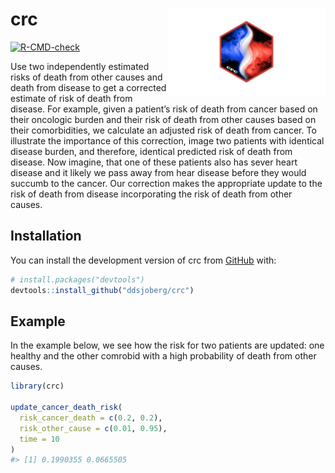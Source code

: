 
<!-- README.md is generated from README.Rmd. Please edit that file -->

# crc <a href="http://www.danieldsjoberg.com/crc/"><img src="man/figures/logo.png" align="right" height="138" /></a>

<!-- badges: start -->

[![R-CMD-check](https://github.com/ddsjoberg/crc/actions/workflows/R-CMD-check.yaml/badge.svg)](https://github.com/ddsjoberg/crc/actions/workflows/R-CMD-check.yaml)
<!-- badges: end -->

Use two independently estimated risks of death from other causes and
death from disease to get a corrected estimate of risk of death from
disease. For example, given a patient’s risk of death from cancer based
on their oncologic burden and their risk of death from other causes
based on their comorbidities, we calculate an adjusted risk of death
from cancer. To illustrate the importance of this correction, image two
patients with identical disease burden, and therefore, identical
predicted risk of death from disease. Now imagine, that one of these
patients also has sever heart disease and it likely we pass away from
hear disease before they would succumb to the cancer. Our correction
makes the appropriate update to the risk of death from disease
incorporating the risk of death from other causes.

## Installation

You can install the development version of crc from
[GitHub](https://github.com/) with:

``` r
# install.packages("devtools")
devtools::install_github("ddsjoberg/crc")
```

## Example

In the example below, we see how the risk for two patients are updated:
one healthy and the other comrobid with a high probability of death from
other causes.

``` r
library(crc)

update_cancer_death_risk(
  risk_cancer_death = c(0.2, 0.2),
  risk_other_cause = c(0.01, 0.95),
  time = 10
)
#> [1] 0.1990355 0.0665505
```
